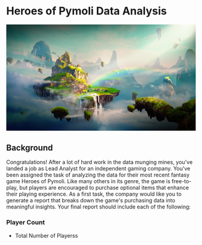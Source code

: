 # Heroes of Pymoli Data Analysis
![Fantasy](https://github.com/sehajpreet12/UCI_homework/blob/master/pandas-challenge/images/Fantasy.png)
## Background
Congratulations! After a lot of hard work in the data munging mines, you've landed a job as Lead Analyst for an independent gaming company. You've been assigned the task of analyzing the data for their most recent fantasy game Heroes of Pymoli.
Like many others in its genre, the game is free-to-play, but players are encouraged to purchase optional items that enhance their playing experience. As a first task, the company would like you to generate a report that breaks down the game's purchasing data into meaningful insights. 
Your final report should include each of the following:
### Player Count
* Total Number of Playerss
